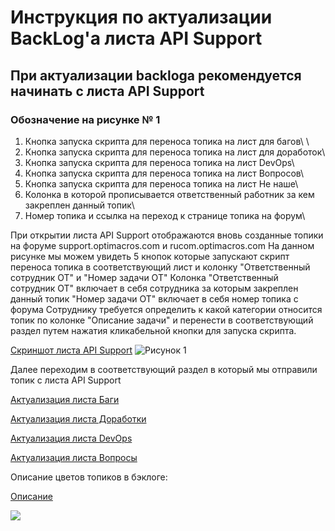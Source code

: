 # Инструкция по актуализации BackLog'a листа API Support

## **При актуализации backloga рекомендуется начинать с листа API Support** ##

### **Обозначение на рисунке № 1**

1. Кнопка запуска скрипта для переноса топика на лист для багов\ \
2. Кнопка запуска скрипта для переноса топика на лист для доработок\
3. Кнопка запуска скрипта для переноса топика на лист DevOps\
4. Кнопка запуска скрипта для переноса топика на лист Вопросов\
5. Кнопка запуска скрипта для переноса топика на лист Не наше\
6. Колонка в которой прописывается ответственный работник за кем закреплен данный топик\  
7. Номер топика и ссылка на переход к странице топика на форум\
    

 При открытии листа API Support отображаются вновь созданные топики на форуме support.optimacros.com и rucom.optimacros.com
 На данном рисунке мы можем увидеть 5 кнопок которые запускают скрипт переноса топика в соответствующий лист и колонку "Ответственный сотрудник ОТ" и "Номер задачи ОТ"
 Колонка "Ответственный сотрудник ОТ" включает в себя сотрудника за которым закреплен данный топик 
 "Номер задачи ОТ" включает в себя номер топика с форума 
 Сотруднику требуется определить к какой категории относится топик по колонке "Описание задачи" и перенести в соответствующий раздел путем нажатия кликабельной кнопки для запуска скрипта. 


[Скриншот листа API Support](https://habrastorage.org/webt/ay/13/3q/ay133qss-himjfhdtpmeh406i0c.png "Переход на скриншот листа Скриншот листа API Support")
![Рисунок 1](https://habrastorage.org/webt/ay/13/3q/ay133qss-himjfhdtpmeh406i0c.png)
				
										

Далее переходим в соответствующий раздел в который мы отправили топик с листа API Support 

	

[Актуализация листа Баги](https://bu-techsupport-optiteam.netlify.app/posts/%D0%B0%D0%BA%D1%82%D1%83%D0%B0%D0%BB%D0%B8%D0%B7%D0%B0%D1%86%D0%B8%D1%8F%20backlog%20bu%20techsupport%20%D0%BB%D0%B8%D1%81%D1%82%20%D0%B1%D0%B0%D0%B3%D0%B8/ "Переход на Актуализацию на листе Баги")

[Актуализация листа Доработки](https://bu-techsupport-optiteam.netlify.app/posts/%D0%B0%D0%BA%D1%82%D1%83%D0%B0%D0%BB%D0%B8%D0%B7%D0%B0%D1%86%D0%B8%D1%8F%20backlog%20bu%20techsupport%20%D0%BB%D0%B8%D1%81%D1%82%20%D0%B4%D0%BE%D1%80%D0%B0%D0%B1%D0%BE%D1%82%D0%BA%D0%B0/ "Переход на Актуализацию на листе Доработки")

[Актуализация листа DevOps](https://bu-techsupport-optiteam.netlify.app/posts/%D0%B0%D0%BA%D1%82%D1%83%D0%B0%D0%BB%D0%B8%D0%B7%D0%B0%D1%86%D0%B8%D1%8F%20backlog%20bu%20techsupport%20%D0%BB%D0%B8%D1%81%D1%82%20devops/ "Переход на Актуализацию на листе DevOps")

[Актуализация листа Вопросы](https://bu-techsupport-optiteam.netlify.app/posts/%D0%B0%D0%BA%D1%82%D1%83%D0%B0%D0%BB%D0%B8%D0%B7%D0%B0%D1%86%D0%B8%D1%8F%20backlog%20bu%20techsupport%20%D0%BB%D0%B8%D1%81%D1%82%20%D0%B2%D0%BE%D0%BF%D1%80%D0%BE%D1%81%D1%8B/ "Переход на Актуализацию на листе Вопросы")





Описание цветов топиков в бэклоге:

[Описание](https://habrastorage.org/webt/vk/im/4q/vkim4qto6zkfe6crbm7pdak_zbe.png "Переход на скриншот описания")

![](https://habrastorage.org/webt/vk/im/4q/vkim4qto6zkfe6crbm7pdak_zbe.png)


